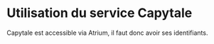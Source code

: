# Utilisation du service Capytale

Capytale est accessible via Atrium, il faut donc avoir ses identifiants.

